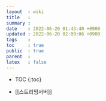 ```yaml
---
layout  : wiki
title   : 
summary : 
date    : 2022-06-20 01:43:40 +0900
updated : 2022-06-20 02:09:06 +0900
tags    : 
toc     : true
public  : true
parent  : 
latex   : false
---
```

* TOC
{:toc}

* [[스트리밍서버]]
